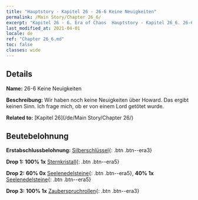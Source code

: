 ```yaml
---
title: "Hauptstory - Kapitel 26 - 26-6 Keine Neuigkeiten"
permalink: /Main Story/Chapter 26_6/
excerpt: "Kapitel 26 - 6. Era of Chaos  Hauptstory - Kapitel 26_6. 26-6 Keine Neuigkeiten"
last_modified_at: 2021-04-01
locale: de
ref: "Chapter 26_6.md"
toc: false
classes: wide
---
```


## Details

 **Name:** 26-6 Keine Neuigkeiten

 **Beschreibung:** Wir haben noch keine Neuigkeiten über Howard. Das ergibt keinen Sinn. Ich frage mich, ob er von einem Lord getötet wurde.

 **Related to:** [Kapitel 26](/de/Main Story/Chapter 26/)

## Beutebelohnung

 **Erstabschlussbelohnung:** [Silberschlüssel](/de/Items/con_693/){: .btn .btn--era3}

 **Drop 1:** **100% 1x** [Sternkristall](/de/Items/mat_94/){: .btn .btn--era5}

 **Drop 2:** **60% 0x** [Seelenedelsteine](/de/Items/mat_86/){: .btn .btn--era5}, **40% 1x** [Seelenedelsteine](/de/Items/mat_86/){: .btn .btn--era5}

 **Drop 3:** **100% 1x** [Zauberspruchrollen](/de/Items/con_694/){: .btn .btn--era3}

